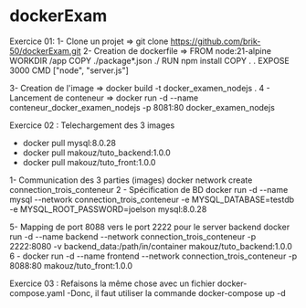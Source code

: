 # dockerExam
Exercice 01:
1- Clone un projet 
 => git clone https://github.com/brik-50/dockerExam.git
2- Creation de dockerfile 
  => 
FROM node:21-alpine
WORKDIR /app
COPY ./package*.json ./
RUN npm install
COPY . .
EXPOSE 3000
CMD ["node", "server.js"]

3- Creation de l'image
 => docker build -t docker_examen_nodejs .
4 - Lancement de conteneur
  => docker run -d --name conteneur_docker_examen_nodejs -p 8081:80 docker_examen_nodejs

Exercice 02 :
Telechargement des 3 images 
 - docker pull mysql:8.0.28
 - docker pull makouz/tuto_backend:1.0.0
 - docker pull makouz/tuto_front:1.0.0

 1- Communication des 3 parties (images)
 docker network create connection_trois_conteneur
 2 - Spécification de BD
  docker run -d --name mysql --network connection_trois_conteneur -e MYSQL_DATABASE=testdb -e MYSQL_ROOT_PASSWORD=joelson mysql:8.0.28

5- Mapping de port 8088 vers le port 2222 pour le server backend 
docker run -d --name backend --network connection_trois_conteneur -p 2222:8080 -v backend_data:/path/in/container makouz/tuto_backend:1.0.0
6 - 
docker run -d --name frontend --network connection_trois_conteneur -p 8088:80 makouz/tuto_front:1.0.0

Exercice 03 :
Refaisons la même chose avec un fichier docker-compose.yaml
-Donc, il faut utiliser la commande 
 docker-compose up -d
